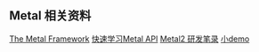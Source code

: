 ## Metal 相关资料
[The Metal Framework](http://metalkit.org/)
[快速学习Metal API](https://www.zhihu.com/question/29070544)
[Metal2 研发笔录](https://zhuanlan.zhihu.com/c_1180576107602034688)
[小demo](https://www.jianshu.com/u/f141ef15ba07)
